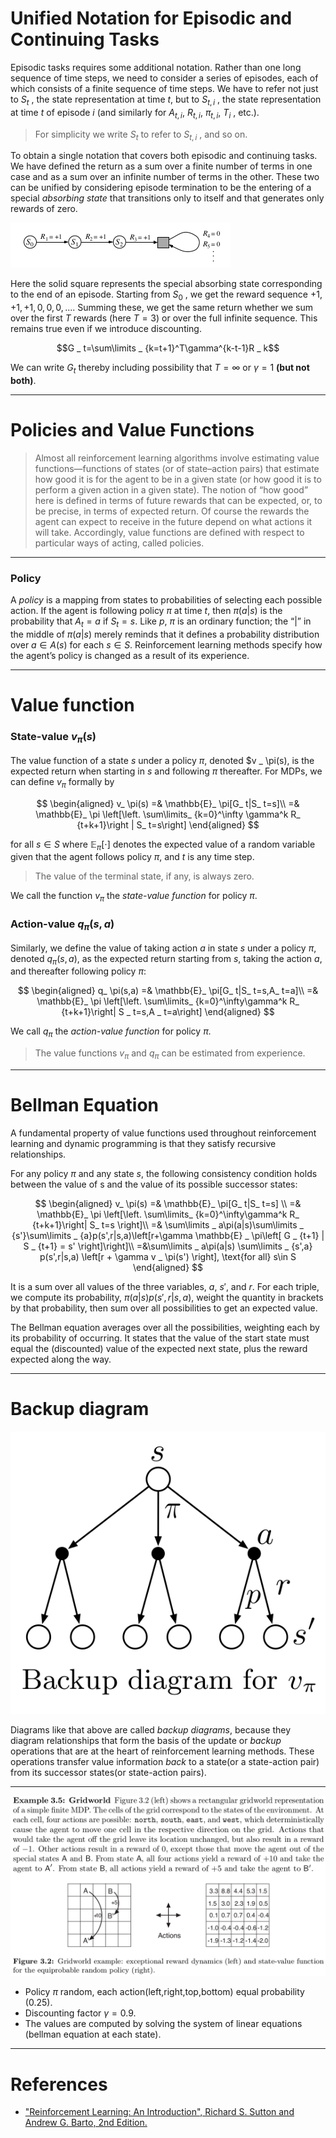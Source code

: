 # Unified Notation for Episodic and Continuing Tasks


Episodic tasks requires some additional notation. Rather than one long sequence of time steps, we need to consider a series of episodes, each of which consists of a finite sequence of time steps. We have to refer not just to $S _ t$ , the state representation at time $t$, but to $S _ {t,i}$ , the state representation at time $t$ of episode $i$ (and similarly for $A _ {t,i}$,
$R _ {t,i}$, $\pi _ {t,i}$, $T _ {i}$ , etc.). 
> For simplicity we write $S _ t$ to refer to $S _ {t,i}$ , and so on.


To obtain a single notation that covers both episodic and continuing tasks. We have defined the return as a sum over a finite number of terms in one case and as a sum over an infinite number of terms in the other. These two can be unified by considering episode termination to be the entering of a special *absorbing state* that transitions only to itself and that generates only rewards of zero.

![](./L11_01.png)

Here the solid square represents the special absorbing state corresponding to the end of an
episode. Starting from $S _ 0$ , we get the reward sequence $+1, +1, +1, 0, 0, 0, . . ..$ Summing
these, we get the same return whether we sum over the first $T$ rewards (here $T=3$) or
over the full infinite sequence. This remains true even if we introduce discounting.

$$G _ t=\sum\limits _ {k=t+1}^T\gamma^{k-t-1}R _ k$$

We can write $G _ t$ thereby including possibility that $T=\infty$ or $\gamma=1$ **(but not both)**.

---

# Policies and Value Functions

> Almost all reinforcement learning algorithms involve estimating value functions—functions of states (or of state–action pairs) that estimate how good it is for the agent to be in a given state (or how good it is to perform a given action in a given state). The notion of “how good” here is defined in terms of future rewards that can be expected, or, to be precise, in terms of expected return. Of course the rewards the agent can expect to receive in the future depend on what actions it will take. Accordingly, value functions are defined with respect to particular ways of acting, called policies.


---
### Policy
A *policy* is a mapping from states to probabilities of selecting each possible
action. If the agent is following policy $\pi$ at time $t$, then $\pi(a|s)$ is the probability that
$A _ t = a$ if $S _ t = s$. Like $p$, $\pi$ is an ordinary function; the “|” in the middle of $\pi(a|s)$ merely reminds that it defines a probability distribution over $a\in A(s)$ for each $s\in S$.
Reinforcement learning methods specify how the agent’s policy is changed as a result of
its experience.


---
# Value function
### State-value $v _ \pi(s)$
The value function of a state $s$ under a policy $\pi$, denoted $v _ \pi(s), is the expected return
when starting in $s$ and following $\pi$ thereafter. For MDPs, we can define $v _ \pi$ formally by

$$
\begin{aligned}
v_ \pi(s) =& \mathbb{E}_ \pi[G_ t|S_ t=s]\\ 
=& \mathbb{E}_ \pi \left[\left. \sum\limits_ {k=0}^\infty \gamma^k R_ {t+k+1}\right | S_ t=s\right]
\end{aligned}
$$

for all $s\in S$ where $\mathbb{E} _ \pi[\cdot]$ denotes the expected value of a random variable given that the agent follows policy $\pi$, and $t$ is any time step.

> The value of the terminal state, if any, is always zero. 

We call the function $v _ \pi$ the *state-value function* for policy $\pi$.

### Action-value $q _ \pi(s,a)$


Similarly, we define the value of taking action $a$ in state $s$ under a policy $\pi$, denoted
$q _ \pi(s, a)$, as the expected return starting from $s$, taking the action $a$, and thereafter
following policy $\pi$:


$$
\begin{aligned}
q_ \pi(s,a) =& \mathbb{E}_ \pi[G_ t|S_ t=s,A_ t=a]\\
=& \mathbb{E}_ \pi \left[\left. \sum\limits_ {k=0}^\infty\gamma^k R_ {t+k+1}\right| S _ t=s,A _ t=a\right]
\end{aligned}
$$


We call $q _ \pi$ the *action-value function* for policy $\pi$.

> The value functions $v _ \pi$ and $q _ \pi$ can be estimated from experience.


---
# Bellman Equation

A fundamental property of value functions used throughout reinforcement learning and dynamic programming is that they satisfy recursive relationships. 

For any policy $\pi$ and any state $s$, the following consistency condition holds between the value of s and the value of its possible successor states:

$$
\begin{aligned}
v_ \pi(s) =& \mathbb{E}_ \pi[G_ t|S_ t=s] \\
=& \mathbb{E}_ \pi \left[\left. \sum\limits_ {k=0}^\infty\gamma^k R_ {t+k+1}\right| S_ t=s \right]\\
=& \sum\limits _ a\pi(a|s)\sum\limits _ {s'}\sum\limits _ {a}p(s',r|s,a)\left[r+\gamma \mathbb{E} _ \pi\left[ G _ {t+1} | S _ {t+1} = s' \right]\right]\\
=&\sum\limits _ a\pi(a|s) \sum\limits _ {s',a} p(s',r|s,a) \left[r + \gamma v _ \pi(s') \right], \text{for all} s\in S
\end{aligned}
$$


It is a sum over all values of the three variables, $a$, $s'$, and $r$. For each triple, we compute its probability, $\pi(a|s)p(s',r|s,a)$, weight the quantity in brackets by that probability, then sum over all possibilities to get an expected value.

The Bellman equation averages over all the possibilities, weighting each by its probability of occurring. It states that the value of the start state must equal the (discounted) value of the expected next state, plus the reward expected along the way.

---

# Backup diagram

![](./L11_02.png)

Diagrams like that above are called *backup diagrams*, because they diagram relationships that form the basis of the update or *backup* operations that are at the heart of reinforcement learning methods. These operations transfer value information *back* to a state(or a state-action pair) from its successor states(or state-action pairs).


---
![](./L11_03.png)


- Policy $\pi$ random, each action(left,right,top,bottom) equal probability $(0.25)$.
- Discounting factor $\gamma=0.9$.
- The values are computed by solving the system of linear equations (bellman equation at each state).
---
# References

- ["Reinforcement Learning: An Introduction", Richard S. Sutton and Andrew G. Barto, 2nd Edition.](https://inst.eecs.berkeley.edu/~cs188/sp20/assets/files/SuttonBartoIPRLBook2ndEd.pdf)







